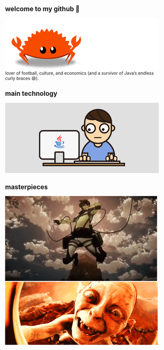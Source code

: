 ## welcome to my github 🤗
<img src="rustance.gif">
lover of football, culture, and economics (and a survivor of Java’s endless curly braces 😅).

## main technology
<img src="javafunnygif.gif">

## masterpieces
<img src="eren.gif">
<img src="sda.gif">
